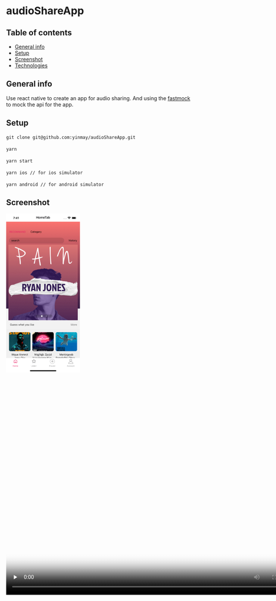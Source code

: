 # audioShareApp

## Table of contents

- [General info](#general-info)
- [Setup](#setup)
- [Screenshot](#Screenshot)
- [Technologies](#Technologies)

## General info

Use react native to create an app for audio sharing. And using the [fastmock](https://www.fastmock.site) to mock the api for the app.

## Setup

```
git clone git@github.com:yinmay/audioShareApp.git

yarn

yarn start

yarn ios // for ios simulator

yarn android // for android simulator

```

## Screenshot

<img src="./src/assets/images/screenshot.png" width = "200" alt="screenshot" />

<video id="video" width="800px" height="600px"  controls="" preload="none" poster="./src/assets/videos/videos.mp4">
      <source id="mp4" src="./src/assets/videos/videos.mp4" type="video/mp4">
</videos>

## Technologies

Project is created with:

- React Native UI library, like Flex Style,View/Image/Text/FlatList, TouchableOpacity, Animated, StyleSheet
- dva.js, React and redux based, lightweight and elm-style framework
- react-navigation for the routing and navigation
- react-native-storage to save the data in local, just like winodw.localstorage for web
- react-native-linear-gradient
- react-native-snap-carousel
- axios to fetch data
- dynamicly generate models in dva
- drag and drop category
- use mockjs and FastMock to mock api and create fake data for frontend
- blur image background
- react-native-gesture-handler for the gesture of native
